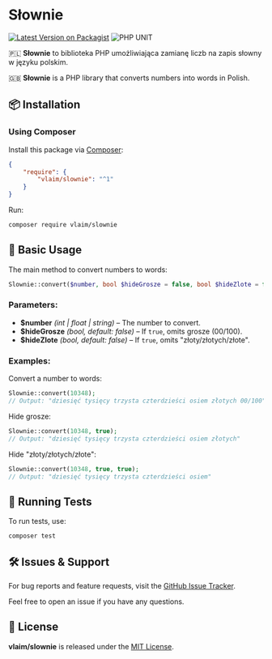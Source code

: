 # Słownie

[![Latest Version on Packagist](https://img.shields.io/packagist/v/vlaim/slownie.svg?style=flat-square)](https://packagist.org/packages/swiatprzesylek/gl/)
![PHP UNIT](https://github.com/vlaim/slownie/actions/workflows/php.yml/badge.svg)

🇵🇱 **Słownie** to biblioteka PHP umożliwiająca zamianę liczb na zapis słowny w języku polskim.

🇬🇧 **Słownie** is a PHP library that converts numbers into words in Polish.

## 📦 Installation

### Using Composer

Install this package via [Composer](https://getcomposer.org/):

```json
{
    "require": {
        "vlaim/slownie": "^1"
    }
}
```

Run:

```sh
composer require vlaim/slownie
```

## 🚀 Basic Usage

The main method to convert numbers to words:

```php
Slownie::convert($number, bool $hideGrosze = false, bool $hideZlote = false)
```

### Parameters:
- **$number** *(int | float | string)* – The number to convert.
- **$hideGrosze** *(bool, default: false)* – If `true`, omits grosze (00/100).
- **$hideZlote** *(bool, default: false)* – If `true`, omits "złoty/złotych/złote".

### Examples:

Convert a number to words:
```php
Slownie::convert(10348);
// Output: "dziesięć tysięcy trzysta czterdzieści osiem złotych 00/100"
```

Hide grosze:
```php
Slownie::convert(10348, true);
// Output: "dziesięć tysięcy trzysta czterdzieści osiem złotych"
```

Hide "złoty/złotych/złote":
```php
Slownie::convert(10348, true, true);
// Output: "dziesięć tysięcy trzysta czterdzieści osiem"
```

## 🧪 Running Tests

To run tests, use:

```sh
composer test
```

## 🛠 Issues & Support

For bug reports and feature requests, visit the [GitHub Issue Tracker](https://github.com/vlaim/slownie/issues).

Feel free to open an issue if you have any questions.

## 📜 License

**vlaim/slownie** is released under the [MIT License](LICENSE.md).

